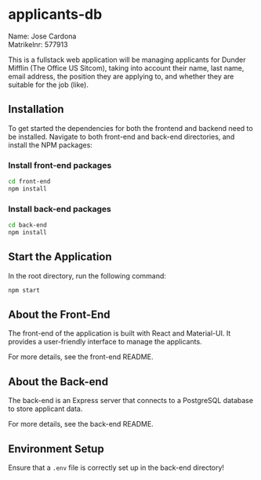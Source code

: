 # applicants-db

Name: Jose Cardona \
Matrikelnr: 577913

This is a fullstack web application will be managing applicants for Dunder Mifflin (The Office US Sitcom), taking into account their name, last name, email address, the position they are applying to, and whether they are suitable for the job (like). 

## Installation

To get started the dependencies for both the frontend and backend need to be installed. Navigate to both front-end and back-end directories, and install the NPM packages:

### Install front-end packages

```bash
cd front-end
npm install
```

### Install back-end packages

```bash
cd back-end
npm install
```

## Start the Application

In the root directory, run the following command:

```bash
npm start
```

## About the Front-End

The front-end of the application is built with React and Material-UI. It provides a user-friendly interface to manage the applicants.

For more details, see the front-end README.

## About the Back-end

The back-end is an Express server that connects to a PostgreSQL database to store applicant data.

For more details, see the back-end README.

## Environment Setup

Ensure that a `.env` file is correctly set up in the back-end directory!

